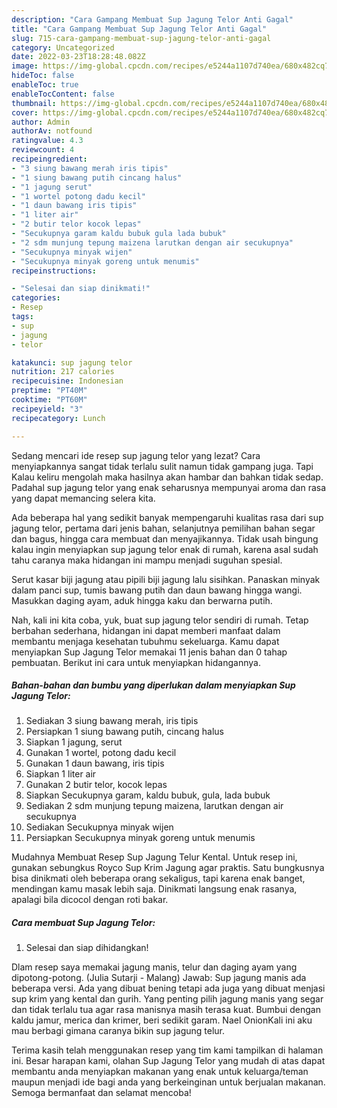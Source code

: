 ```yaml
---
description: "Cara Gampang Membuat Sup Jagung Telor Anti Gagal"
title: "Cara Gampang Membuat Sup Jagung Telor Anti Gagal"
slug: 715-cara-gampang-membuat-sup-jagung-telor-anti-gagal
category: Uncategorized
date: 2022-03-23T18:28:48.082Z
image: https://img-global.cpcdn.com/recipes/e5244a1107d740ea/680x482cq70/sup-jagung-telor-foto-resep-utama.jpg
hideToc: false
enableToc: true
enableTocContent: false
thumbnail: https://img-global.cpcdn.com/recipes/e5244a1107d740ea/680x482cq70/sup-jagung-telor-foto-resep-utama.jpg
cover: https://img-global.cpcdn.com/recipes/e5244a1107d740ea/680x482cq70/sup-jagung-telor-foto-resep-utama.jpg
author: Admin
authorAv: notfound
ratingvalue: 4.3
reviewcount: 4
recipeingredient:
- "3 siung bawang merah iris tipis"
- "1 siung bawang putih cincang halus"
- "1 jagung serut"
- "1 wortel potong dadu kecil"
- "1 daun bawang iris tipis"
- "1 liter air"
- "2 butir telor kocok lepas"
- "Secukupnya garam kaldu bubuk gula lada bubuk"
- "2 sdm munjung tepung maizena larutkan dengan air secukupnya"
- "Secukupnya minyak wijen"
- "Secukupnya minyak goreng untuk menumis"
recipeinstructions:

- "Selesai dan siap dinikmati!"
categories:
- Resep
tags:
- sup
- jagung
- telor

katakunci: sup jagung telor 
nutrition: 217 calories
recipecuisine: Indonesian
preptime: "PT40M"
cooktime: "PT60M"
recipeyield: "3"
recipecategory: Lunch

---
```



Sedang mencari ide resep sup jagung telor yang lezat? Cara menyiapkannya sangat tidak terlalu sulit namun tidak gampang juga. Tapi Kalau keliru mengolah maka hasilnya akan hambar dan bahkan tidak sedap. Padahal sup jagung telor yang enak seharusnya mempunyai aroma dan rasa yang dapat memancing selera kita.


Ada beberapa hal yang sedikit banyak mempengaruhi kualitas rasa dari sup jagung telor, pertama dari jenis bahan, selanjutnya pemilihan bahan segar dan bagus, hingga cara membuat dan menyajikannya. Tidak usah bingung kalau ingin menyiapkan sup jagung telor enak di rumah, karena asal sudah tahu caranya maka hidangan ini mampu menjadi suguhan spesial.

Serut kasar biji jagung atau pipili biji jagung lalu sisihkan. Panaskan minyak dalam panci sup, tumis bawang putih dan daun bawang hingga wangi. Masukkan daging ayam, aduk hingga kaku dan berwarna putih.


Nah, kali ini kita coba, yuk, buat sup jagung telor sendiri di rumah. Tetap berbahan sederhana, hidangan ini dapat memberi manfaat dalam membantu menjaga kesehatan tubuhmu sekeluarga. Kamu dapat menyiapkan Sup Jagung Telor memakai 11 jenis bahan dan 0 tahap pembuatan. Berikut ini cara untuk menyiapkan hidangannya.

<!--inarticleads1-->

##### Bahan-bahan dan bumbu yang diperlukan dalam menyiapkan Sup Jagung Telor:

1. Sediakan 3 siung bawang merah, iris tipis
1. Persiapkan 1 siung bawang putih, cincang halus
1. Siapkan 1 jagung, serut
1. Gunakan 1 wortel, potong dadu kecil
1. Gunakan 1 daun bawang, iris tipis
1. Siapkan 1 liter air
1. Gunakan 2 butir telor, kocok lepas
1. Siapkan Secukupnya garam, kaldu bubuk, gula, lada bubuk
1. Sediakan 2 sdm munjung tepung maizena, larutkan dengan air secukupnya
1. Sediakan Secukupnya minyak wijen
1. Persiapkan Secukupnya minyak goreng untuk menumis


Mudahnya Membuat Resep Sup Jagung Telur Kental. Untuk resep ini, gunakan sebungkus Royco Sup Krim Jagung agar praktis. Satu bungkusnya bisa dinikmati oleh beberapa orang sekaligus, tapi karena enak banget, mendingan kamu masak lebih saja. Dinikmati langsung enak rasanya, apalagi bila dicocol dengan roti bakar. 

<!--inarticleads2-->

##### Cara membuat Sup Jagung Telor:


1. Selesai dan siap dihidangkan!

Dlam resep saya memakai jagung manis, telur dan daging ayam yang dipotong-potong. (Julia Sutarji - Malang) Jawab: Sup jagung manis ada beberapa versi. Ada yang dibuat bening tetapi ada juga yang dibuat menjasi sup krim yang kental dan gurih. Yang penting pilih jagung manis yang segar dan tidak terlalu tua agar rasa manisnya masih terasa kuat. Bumbui dengan kaldu jamur, merica dan krimer, beri sedikit garam. Nael OnionKali ini aku mau berbagi gimana caranya bikin sup jagung telur. 

Terima kasih telah menggunakan resep yang tim kami tampilkan di halaman ini. Besar harapan kami, olahan Sup Jagung Telor yang mudah di atas dapat membantu anda menyiapkan makanan yang enak untuk keluarga/teman maupun menjadi ide bagi anda yang berkeinginan untuk berjualan makanan. Semoga bermanfaat dan selamat mencoba!
